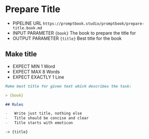 # Prepare Title

-   PIPELINE URL `https://promptbook.studio/promptbook/prepare-title.book.md`
-   INPUT PARAMETER `{book}` The book to prepare the title for
-   OUTPUT PARAMETER `{title}` Best title for the book

## Make title

-   EXPECT MIN 1 Word
-   EXPECT MAX 8 Words
-   EXPECT EXACTLY 1 Line

```markdown
Make best title for given text which describes the task:

> {book}

## Rules

-   Write just title, nothing else
-   Title should be concise and clear
-   Title starts with emoticon
```

`-> {title}`
